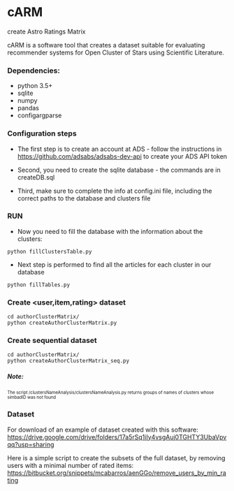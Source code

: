 # cARM
create Astro Ratings Matrix

cARM is a software tool that creates a dataset suitable for evaluating recommender systems for Open Cluster of Stars using Scientific Literature.

### Dependencies:
* python 3.5+
* sqlite
* numpy
* pandas
* configargparse


### Configuration steps
* The first step is to create an account at ADS - follow the instructions in https://github.com/adsabs/adsabs-dev-api
to create your ADS API token

* Second, you need to create the sqlite database - the commands are in createDB.sql

* Third, make sure to complete the info at config.ini file, including the correct paths to the database and clusters file


### RUN

* Now you need to fill the database with the information about the clusters: 

```
python fillClustersTable.py
```

* Next step is performed to find all the articles for each cluster in our database

```
python fillTables.py 
```

### Create <user,item,rating> dataset
```
cd authorClusterMatrix/
python createAuthorClusterMatrix.py
```
### Create sequential dataset
```
cd authorClusterMatrix/
python createAuthorClusterMatrix_seq.py
```

##### Note:
<sub><sup>The script /clustersNameAnalysis/clustersNameAnalysis.py returns groups of names of clusters whose
simbadID was not found</sup></sub>


### Dataset 
For download of an example of dataset created with this software:
https://drive.google.com/drive/folders/17a5rSq1iIy4vsgAuj0TGHTY3UbaVpvqq?usp=sharing


Here is a simple script to create the subsets of the full dataset, by removing users with a minimal number of rated items:
https://bitbucket.org/snippets/mcabarros/aenGGo/remove_users_by_min_rating